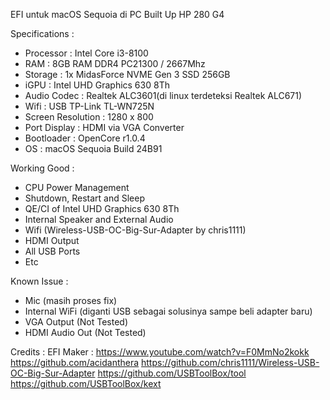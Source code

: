 EFI untuk macOS Sequoia di PC Built Up HP 280 G4

Specifications :
- Processor : Intel Core i3-8100
- RAM : 8GB RAM DDR4 PC21300 / 2667Mhz
- Storage : 1x MidasForce NVME Gen 3 SSD 256GB
- iGPU : Intel UHD Graphics 630 8Th
- Audio Codec : Realtek ALC3601(di linux terdeteksi Realtek ALC671)
- Wifi : USB TP-Link TL-WN725N
- Screen Resolution : 1280 x 800
- Port Display : HDMI via VGA Converter
- Bootloader : OpenCore r1.0.4
- OS : macOS Sequoia Build 24B91

Working Good :
- CPU Power Management
- Shutdown, Restart and Sleep
- QE/CI of Intel UHD Graphics 630 8Th
- Internal Speaker and External Audio
- Wifi (Wireless-USB-OC-Big-Sur-Adapter by chris1111)
- HDMI Output
- All USB Ports
- Etc

Known Issue :
- Mic (masih proses fix)
- Internal WiFi (diganti USB sebagai solusinya sampe beli adapter baru)
- VGA Output (Not Tested)
- HDMI Audio Out (Not Tested)

Credits : 
EFI Maker : https://www.youtube.com/watch?v=F0MmNo2kokk
https://github.com/acidanthera
https://github.com/chris1111/Wireless-USB-OC-Big-Sur-Adapter
https://github.com/USBToolBox/tool
https://github.com/USBToolBox/kext
